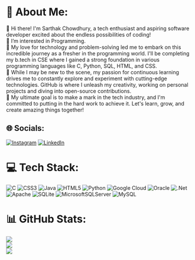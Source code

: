 # 💫 About Me:
👋 Hi there! I'm Sarthak Chowdhury, a tech enthusiast and aspiring software developer excited about the endless possibilities of coding!<br>👀 I’m interested in Programming.<br>🌱 My love for technology and problem-solving led me to embark on this incredible journey as a fresher in the programming world. I'll be completing my b.tech in CSE where I gained a strong foundation in various programming languages like C, Python, SQL, HTML, and CSS.<br>🚀 While I may be new to the scene, my passion for continuous learning drives me to constantly explore and experiment with cutting-edge technologies. GitHub is where I unleash my creativity, working on personal projects and diving into open-source contributions.<br>🎯 My ultimate goal is to make a mark in the tech industry, and I'm committed to putting in the hard work to achieve it. Let's learn, grow, and create amazing things together!


## 🌐 Socials:
[![Instagram](https://img.shields.io/badge/Instagram-%23E4405F.svg?logo=Instagram&logoColor=white)](https://instagram.com/_s.a.r.t.h.a.k._) [![LinkedIn](https://img.shields.io/badge/LinkedIn-%230077B5.svg?logo=linkedin&logoColor=white)](https://linkedin.com/in/https://www.linkedin.com/in/sarthak-chowdhury-98934b201/) 

# 💻 Tech Stack:
![C](https://img.shields.io/badge/c-%2300599C.svg?style=for-the-badge&logo=c&logoColor=white) ![CSS3](https://img.shields.io/badge/css3-%231572B6.svg?style=for-the-badge&logo=css3&logoColor=white) ![Java](https://img.shields.io/badge/java-%23ED8B00.svg?style=for-the-badge&logo=java&logoColor=white) ![HTML5](https://img.shields.io/badge/html5-%23E34F26.svg?style=for-the-badge&logo=html5&logoColor=white) ![Python](https://img.shields.io/badge/python-3670A0?style=for-the-badge&logo=python&logoColor=ffdd54) ![Google Cloud](https://img.shields.io/badge/Google%20Cloud-%234285F4.svg?style=for-the-badge&logo=google-cloud&logoColor=white) ![Oracle](https://img.shields.io/badge/Oracle-F80000?style=for-the-badge&logo=oracle&logoColor=white) ![.Net](https://img.shields.io/badge/.NET-5C2D91?style=for-the-badge&logo=.net&logoColor=white) ![Apache](https://img.shields.io/badge/apache-%23D42029.svg?style=for-the-badge&logo=apache&logoColor=white) ![SQLite](https://img.shields.io/badge/sqlite-%2307405e.svg?style=for-the-badge&logo=sqlite&logoColor=white) ![MicrosoftSQLServer](https://img.shields.io/badge/Microsoft%20SQL%20Sever-CC2927?style=for-the-badge&logo=microsoft%20sql%20server&logoColor=white) ![MySQL](https://img.shields.io/badge/mysql-%2300f.svg?style=for-the-badge&logo=mysql&logoColor=white)
# 📊 GitHub Stats:
![](https://github-readme-stats.vercel.app/api?username=Sarthak-4&theme=radical&hide_border=false&include_all_commits=true&count_private=true)<br/>
![](https://github-readme-streak-stats.herokuapp.com/?user=Sarthak-4&theme=radical&hide_border=false)<br/>
![](https://github-readme-stats.vercel.app/api/top-langs/?username=Sarthak-4&theme=radical&hide_border=false&include_all_commits=true&count_private=true&layout=compact)
